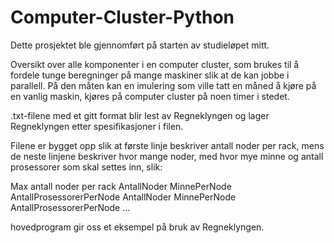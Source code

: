 # Computer-Cluster-Python
Dette prosjektet ble gjennomført på starten av studieløpet mitt.



Oversikt over alle komponenter i en computer cluster, som brukes til å fordele tunge
beregninger på mange maskiner slik at de kan jobbe i parallell. På den måten kan en
imulering som ville tatt en måned å kjøre på en vanlig maskin, kjøres på computer
cluster på noen timer i stedet.

.txt-filene med et gitt format blir lest av Regneklyngen og lager Regneklyngen etter spesifikasjoner
i filen.

Filene er bygget opp slik at første linje beskriver antall noder per rack, mens de neste linjene
beskriver hvor mange noder, med hvor mye minne og antall prosessorer som skal settes inn, slik:

Max antall noder per rack
AntallNoder MinnePerNode AntallProsessorerPerNode
AntallNoder MinnePerNode AntallProsessorerPerNode
...


hovedprogram gir oss et eksempel på bruk av Regneklyngen.
